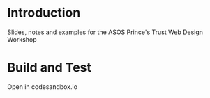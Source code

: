 # Introduction 
Slides, notes and examples for the ASOS Prince's Trust Web Design Workshop

# Build and Test
Open in codesandbox.io